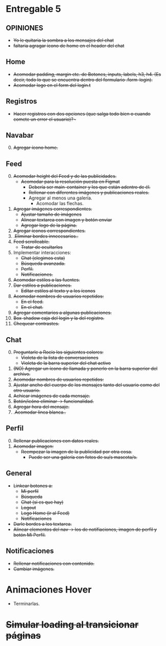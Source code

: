 Entregable 5
===============
## OPINIONES
- ~~Yo le quitaria la sombra a los mensajes del chat~~
- ~~faltaria agragar icono de home en el header del chat~~

## Home
- ~~Acomodar padding, margin etc. de Botones, inputs, labels, h3, h4. (Es decir, todo lo que se encuentra dentro del formulario .form-login).~~
- ~~Acomodar logo en el form del login.t~~

## Registros
- ~~Hacer registros con dos opciones (que salga todo bien o cuando comete un error el usuario)?~~~

## Navabar
0. ~~Agregar ícono home.~~

## Feed

0. ~~Acomodar height del Feed y de las publicidades.~~
    - ~~Acomodar para la resolución puesta en Figmat~~
        - ~~Debería ser main-container y los que están adentro de él.~~
        - ~~Rellenar con diferentes imágenes y publicaciones reales.~~
        - Agregar al menos una galería.
            - Acomodar las flechas.
1. ~~Agregar imágenes correspondientes.~~
    - ~~Ajustar tamaño de imágenes~~
    - ~~Alinear textarea con imagen y botón enviar~~
    - ~~Agregar logo de la página.~~
2. ~~Agregar íconos correspondientes.~~
3. .~~Eliminar bordes innecesarios..~~
4. ~~Feed scrolleable.~~
    - ~~Tratar de ocultarlos~~
5. Implementar interacciones:
    - ~~Chat (elegimos esta)~~
    - ~~Búsqueda avanzada.~~
    - ~~Perfil.~~
    - ~~Notificaciones.~~
6. ~~Acomodar estilos a las fuentes.~~
7. ~~Dar estilos a publicaciones.~~
    - ~~Editar estilos al texto y a los íconos~~
8. ~~Acomodar nombres de usuarios repetidos:~~
    - ~~En el feed.~~
    - ~~En el chat.~~
9. ~~Agregar comentarios a algunas publicaciones.~~
10. ~~Box-shadow caja del login y la del registro.~~
11. ~~Chequear contrastes.~~

## Chat

0. ~~Preguntarle a Rocío los siguientes colores:~~
    - ~~Violeta de la lista de conversaciones~~
    - ~~Violeta de la barra superior del chat activo~~
1. ~~(NO) Agregar un ícono de llamada y ponerlo en la barra superior del archivo.~~
2. ~~Acomodar nombres de usuarios repetidos:~~
3. ~~Ajustar ancho del cuerpo de los mensajes tanto del usuario como del otro usuario.~~
4. ~~Achicar imágenes de cada mensaje.~~
5. ~~Botón/icóno eliminar -> funcionalidad.~~
6. ~~Agregar hora del mensaje.~~
7. .~~Acomodar linea blanca..~~

## Perfil

0. ~~Rellenar publicaciones con datos reales.~~
1. ~~Acomodar imagen:~~
    - ~~Reempezar la imagen de la publicidad por otra cosa.~~
        - ~~Puede ser una galería con fotos de su/s mascota/s.~~

## General

- ~~Linkear botones a:~~
    - ~~Mi perfil~~
    - ~~Búsqueda~~
    - ~~Chat (si es que hay)~~
    - ~~Logout~~
    - ~~Logo Home (ir al Feed)~~
    - ~~Notificaciones~~
- ~~Darle bordes a los textarea.~~
- ~~Alinear elementos del nav -> los de notifiaciones, imagen de perfil y botón Mi Perfil.~~

## Notificaciones
- ~~Rellenar notificaciones con contenido.~~
- ~~Cambiar imágenes.~~

# Animaciones Hover
- Terminarlas.

# ~~Simular loading al transicionar páginas~~
